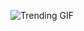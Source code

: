 ![Trending GIF](https://media4.giphy.com/media/v1.Y2lkPThiYjIxNzcybjYwMTJ1c2R1NHE3czlsamR4NmQ5NXZyZDhrNjJxY2xxODBrbGtuciZlcD12MV9naWZzX3NlYXJjaCZjdD1n/MT5UUV1d4CXE2A37Dg/giphy.gif)
